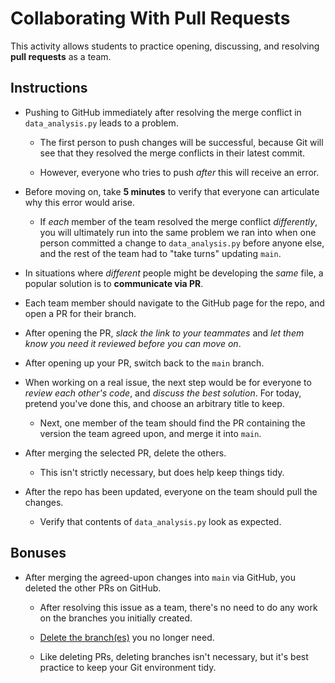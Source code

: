 # Collaborating With Pull Requests

This activity allows students to practice opening, discussing, and resolving **pull requests** as a team.

## Instructions

* Pushing to GitHub immediately after resolving the merge conflict in `data_analysis.py` leads to a problem.

  * The first person to push changes will be successful, because Git will see that they resolved the merge conflicts in their latest commit.

  * However, everyone who tries to push _after_ this will receive an error.

* Before moving on, take **5 minutes** to verify that everyone can articulate why this error would arise.

  * If _each_ member of the team resolved the merge conflict _differently_, you will ultimately run into the same problem we ran into when one person committed a change to `data_analysis.py` before anyone else, and the rest of the team had to "take turns" updating `main`.

* In situations where _different_ people might be developing the _same_ file, a popular solution is to **communicate via PR**.

* Each team member should navigate to the GitHub page for the repo, and open a PR for their branch.

* After opening the PR, _slack the link to your teammates_ and _let them know you need it reviewed before you can move on_.

* After opening up your PR, switch back to the `main` branch.

* When working on a real issue, the next step would be for everyone to _review each other's code_, and _discuss the best solution_. For today, pretend you've done this, and choose an arbitrary title to keep.

  * Next, one member of the team should find the PR containing the version the team agreed upon, and merge it into `main`.

* After merging the selected PR, delete the others.

  * This isn't strictly necessary, but does help keep things tidy.

* After the repo has been updated, everyone on the team should pull the changes.

  * Verify that contents of `data_analysis.py` look as expected.

## Bonuses

* After merging the agreed-upon changes into `main` via GitHub, you deleted the other PRs on GitHub.

  * After resolving this issue as a team, there's no need to do any work on the branches you initially created.

  * [Delete the branch(es)](https://www.atlassian.com/git/tutorials/using-branches) you no longer need.

  * Like deleting PRs, deleting branches isn't necessary, but it's best practice to keep your Git environment tidy.
